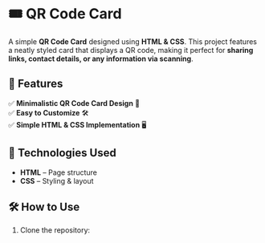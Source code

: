 # 🎟️ QR Code Card  

A simple **QR Code Card** designed using **HTML & CSS**. This project features a neatly styled card that displays a QR code, making it perfect for **sharing links, contact details, or any information via scanning**.  
     
## 🚀 Features   
✅ **Minimalistic QR Code Card Design** 🎨   
✅ **Easy to Customize** 🛠️  
✅ **Simple HTML & CSS Implementation** 🖥️  
  
## 📂 Technologies Used  
- **HTML** – Page structure  
- **CSS** – Styling & layout  

## 🛠️ How to Use  
1. Clone the repository:  
   ```sh
